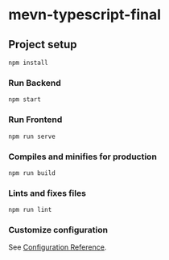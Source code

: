 # mevn-typescript-final

## Project setup
```
npm install
```
### Run Backend
```
npm start
```

### Run Frontend
```
npm run serve
```
### Compiles and minifies for production
```
npm run build
```

### Lints and fixes files
```
npm run lint
```


### Customize configuration
See [Configuration Reference](https://cli.vuejs.org/config/).
